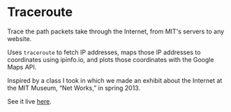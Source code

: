 Traceroute
==========



Trace the path packets take through the Internet, from MIT's servers to any website.

Uses `traceroute` to fetch IP addresses, maps those IP addresses to coordinates using ipinfo.io, and plots those coordinates with the Google Maps API.

Inspired by a class I took in which we made an exhibit about the Internet at the MIT Museum, “Net Works,” in spring 2013. 

See it live [here](http://csvoss.scripts.mit.edu/traceroute).
